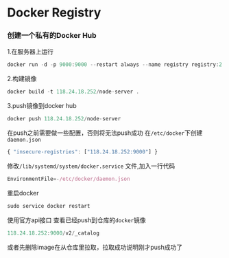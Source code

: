 # Docker Registry

### 创建一个私有的Docker Hub

1.在服务器上运行

```js
docker run -d -p 9000:9000 --restart always --name registry registry:2
```

2.构建镜像

```js
docker build -t 118.24.18.252/node-server .
```

3.push镜像到docker hub

```js
docker push 118.24.18.252/node-server
```

在push之前需要做一些配置，否则将无法push成功
在`/etc/docker`下创建`daemon.json`

```js
{ "insecure-registries": ["118.24.18.252:9000"] }
```

修改`/lib/systemd/system/docker.service` 文件,加入一行代码

```js
EnvironmentFile=-/etc/docker/daemon.json
```

重启docker

```js
sudo service docker restart
```

使用官方api接口 查看已经push到仓库的`docker`镜像

```js
118.24.18.252:9000/v2/_catalog
```

或者先删除image在从仓库里拉取，拉取成功说明刚才push成功了
